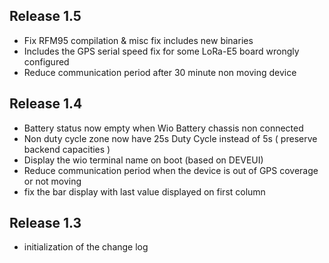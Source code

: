 ## Release 1.5
- Fix RFM95 compilation & misc fix includes new binaries
- Includes the GPS serial speed fix for some LoRa-E5 board wrongly configured
- Reduce communication period after 30 minute non moving device

## Release 1.4
- Battery status now empty when Wio Battery chassis non connected
- Non duty cycle zone now have 25s Duty Cycle instead of 5s ( preserve backend capacities )
- Display the wio terminal name on boot (based on DEVEUI)
- Reduce communication period when the device is out of GPS coverage or not moving
- fix the bar display with last value displayed on first column

## Release 1.3
- initialization of the change log